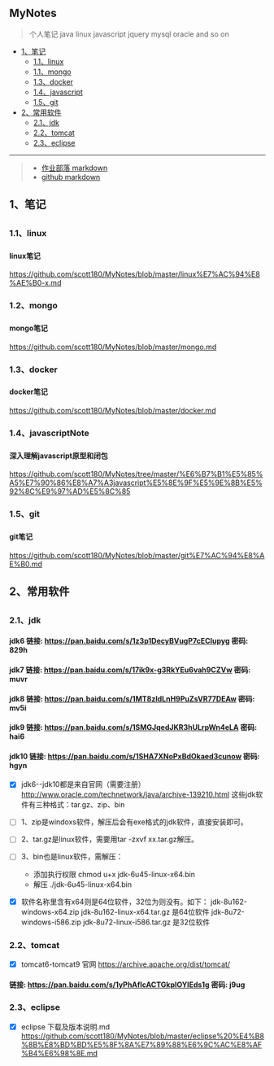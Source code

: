 ## MyNotes
> 个人笔记
java  linux  javascript  jquery  mysql oracle and so on
  
*   [1、笔记](#note)
    *   [1.1、linux](#linuxNote)
    *   [1.1、mongo](#mongoNote)
    *   [1.3、docker](#dockerNote)
    *   [1.4、javascript](#javascriptNote)
    *   [1.5、git](#gitNote)
*   [2、常用软件](#commonSoft)
    *   [2.1、jdk](#jdkSoft)
    *   [2.2、tomcat](#tomcatSoft)
    *   [2.3、eclipse](#eclipse)
    
*****************************************************************

>* [作业部落 markdown]( https://www.zybuluo.com/mdeditor )
>* [github markdown]( https://jbt.github.io/markdown-editor/ )


## 1、笔记 <h2 id="note"></h2>

###  1.1、linux <h3 id="linuxNote"></h3>
#### linux笔记 
https://github.com/scott180/MyNotes/blob/master/linux%E7%AC%94%E8%AE%B0-x.md

###  1.2、mongo <h3 id="mongoNote"></h3>
#### mongo笔记 
https://github.com/scott180/MyNotes/blob/master/mongo.md


###  1.3、docker <h3 id="dockerNote"></h3>
#### docker笔记 
https://github.com/scott180/MyNotes/blob/master/docker.md

###  1.4、javascriptNote <h3 id="javascriptNote"></h3>
#### 深入理解javascript原型和闭包
https://github.com/scott180/MyNotes/tree/master/%E6%B7%B1%E5%85%A5%E7%90%86%E8%A7%A3javascript%E5%8E%9F%E5%9E%8B%E5%92%8C%E9%97%AD%E5%8C%85

###  1.5、git <h3 id="gitNote"></h3>
#### git笔记 
https://github.com/scott180/MyNotes/blob/master/git%E7%AC%94%E8%AE%B0.md
	
	
## 2、常用软件 <h2 id="commonSoft"></h2>
<h3 id="jdkSoft"></h3>

### 2.1、jdk 

#### jdk6 链接: https://pan.baidu.com/s/1z3p1DecyBVugP7cECIupyg 密码: 829h
#### jdk7 链接: https://pan.baidu.com/s/17ik9x-g3RkYEu6vah9CZVw 密码: muvr
#### jdk8 链接: https://pan.baidu.com/s/1MT8zldLnH9PuZsVR77DEAw 密码: mv5i
#### jdk9 链接: https://pan.baidu.com/s/1SMGJqedJKR3hULrpWn4eLA 密码: hai6
#### jdk10 链接: https://pan.baidu.com/s/1SHA7XNoPxBdOkaed3cunow 密码: hgyn


- [x] jdk6--jdk10都是来自官网（需要注册）
http://www.oracle.com/technetwork/java/archive-139210.html
这些jdk软件有三种格式：tar.gz、zip、bin
- [ ] 1、zip是windoxs软件，解压后会有exe格式的jdk软件，直接安装即可。
- [ ] 2、tar.gz是linux软件，需要用tar -zxvf xx.tar.gz解压。
- [ ] 3、bin也是linux软件，需解压：
   - 添加执行权限 
    chmod u+x jdk-6u45-linux-x64.bin
   - 解压 
    ./jdk-6u45-linux-x64.bin
    
- [x] 软件名称里含有x64则是64位软件，32位为则没有。如下：
jdk-8u162-windows-x64.zip  jdk-8u162-linux-x64.tar.gz  是64位软件
jdk-8u72-windows-i586.zip jdk-8u72-linux-i586.tar.gz   是32位软件


<h3 id="tomcatSoft"></h3>

### 2.2、tomcat
- [x]  tomcat6-tomcat9 官网 https://archive.apache.org/dist/tomcat/

#### 链接: https://pan.baidu.com/s/1yPhAfIcACTGkpIOYlEds1g 密码: j9ug


<h3 id="eclipse"></h3>

### 2.3、eclipse
- [x] eclipse 下载及版本说明.md
 https://github.com/scott180/MyNotes/blob/master/eclipse%20%E4%B8%8B%E8%BD%BD%E5%8F%8A%E7%89%88%E6%9C%AC%E8%AF%B4%E6%98%8E.md
